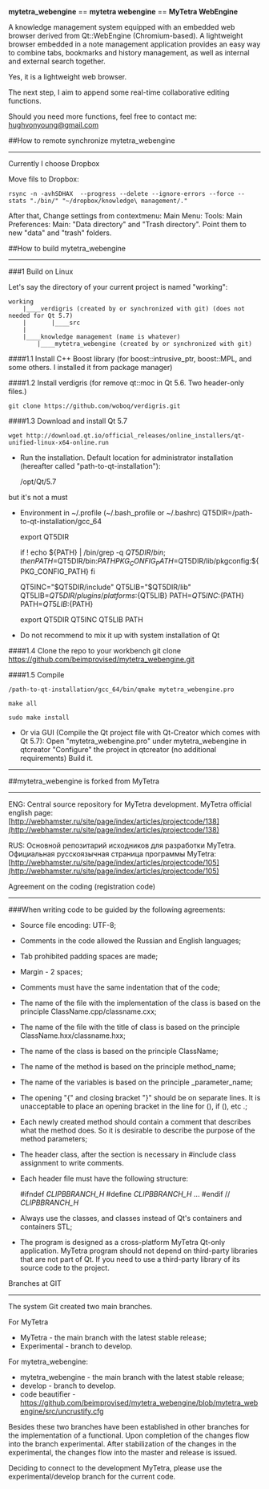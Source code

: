 
**mytetra_webengine** == **mytetra webengine** == **MyTetra WebEngine**

A knowledge management system equipped with an embedded web browser derived from Qt::WebEngine (Chromium-based). A lightweight browser embedded in a note management application provides an easy way to combine tabs, bookmarks and history management, as well as internal and external search together.

Yes, it is a lightweight web browser.

The next step, I aim to append some real-time collaborative editing functions.

Should you need more functions, feel free to contact me: hughvonyoung@gmail.com

##How to remote synchronize mytetra_webengine
_______________________________________________________________________

Currently I choose Dropbox

Move fils to Dropbox:

	rsync -n -avhSDHAX  --progress --delete --ignore-errors --force --stats "./bin/" "~/dropbox/knowledge\ management/."

After that, Change settings from contextmenu: Main Menu: Tools: Main Preferences: Main: "Data directory" and "Trash directory". Point them to new "data" and "trash" folders.

##How to build mytetra_webengine
_______________________________________________________________________

###1 Build on Linux

Let's say the directory of your current project is named "working":

	working
	    |____verdigris (created by or synchronized with git) (does not needed for Qt 5.7)
	    |       |____src
	    |
	    |____knowledge management (name is whatever)
		    |____mytetra_webengine (created by or synchronized with git)

####1.1 Install C++ Boost library (for boost::intrusive_ptr, boost::MPL, and some others. I installed it from package manager)

####1.2 Install verdigris (for remove qt::moc in Qt 5.6. Two header-only files.)

	git clone https://github.com/woboq/verdigris.git

####1.3 Download and install Qt 5.7

	wget http://download.qt.io/official_releases/online_installers/qt-unified-linux-x64-online.run

* Run the installation. Default location for administrator installation (hereafter called "path-to-qt-installation"):

	/opt/Qt/5.7

but it's not a must

* Environment in ~/.profile (~/.bash_profile or ~/.bashrc)
	QT5DIR=/path-to-qt-installation/gcc_64

	export QT5DIR

	if ! echo ${PATH} | /bin/grep -q $QT5DIR/bin ; then
	    PATH=$QT5DIR/bin:${PATH}
	    PKG_CONFIG_PATH=$QT5DIR/lib/pkgconfig:${PKG_CONFIG_PATH}
	fi

	QT5INC="$QT5DIR/include"
	QT5LIB="$QT5DIR/lib"
	QT5LIB=$QT5DIR/plugins/platforms:${QT5LIB}
	PATH=$QT5INC:${PATH}
	PATH=$QT5LIB:${PATH}

	export QT5DIR QT5INC QT5LIB PATH
* Do not recommend to mix it up with system installation of Qt

####1.4 Clone the repo to your workbench
	git clone https://github.com/beimprovised/mytetra_webengine.git

####1.5 Compile

	/path-to-qt-installation/gcc_64/bin/qmake mytetra_webengine.pro

	make all

	sudo make install

* Or via GUI (Compile the Qt project file with Qt-Creator which comes with Qt 5.7):
        Open "mytetra_webengine.pro" under mytetra_webengine in qtcreator
        "Configure" the project in qtcreator (no additional requirements)
        Build it.

_______________________________________________________________________

##mytetra_webengine is forked from MyTetra
_______________________________________________________________________

ENG: Central source repository for MyTetra development.
MyTetra official english page: [http://webhamster.ru/site/page/index/articles/projectcode/138](http://webhamster.ru/site/page/index/articles/projectcode/138)

RUS: Основной репозитарий исходников для разработки MyTetra.
Официальная русскоязычная страница программы MyTetra: [http://webhamster.ru/site/page/index/articles/projectcode/105](http://webhamster.ru/site/page/index/articles/projectcode/105)

Agreement on the coding (registration code)

_______________________________________________________________________

###When writing code to be guided by the following agreements:

* Source file encoding: UTF-8;
* Comments in the code allowed the Russian and English languages;
* Tab prohibited padding spaces are made;
* Margin - 2 spaces;
* Comments must have the same indentation that of the code;
* The name of the file with the implementation of the class is based on the principle ClassName.cpp/classname.cxx;
* The name of the file with the title of class is based on the principle ClassName.hxx/classname.hxx;
* The name of the class is based on the principle ClassName;
* The name of the method is based on the principle method_name;
* The name of the variables is based on the principle _parameter_name;
* The opening "{" and closing bracket "}" should be on separate lines. It is unacceptable to place an opening bracket in the line for (), if (), etc .;
* Each newly created method should contain a comment that describes what the method does. So it is desirable to describe the purpose of the method parameters;
* The header class, after the section is necessary in #include class assignment to write comments.
* Each header file must have the following structure:

	#ifndef _CLIPBBRANCH_H_
	#define _CLIPBBRANCH_H_
	...
	#endif // _CLIPBBRANCH_H_

* Always use the classes, and classes instead of Qt's containers and containers STL;
* The program is designed as a cross-platform MyTetra Qt-only application. MyTetra program should not depend on third-party libraries that are not part of Qt. If you need to use a third-party library of its source code to the project.

Branches at GIT
_______________________________________________________________________

The system Git created two main branches.

For MyTetra

* MyTetra       - the main branch with the latest stable release;
* Experimental  - branch to develop.

For mytetra_webengine:

* mytetra_webengine - the main branch with the latest stable release;
* develop           - branch to develop.
* code beautifier   - https://github.com/beimprovised/mytetra_webengine/blob/mytetra_webengine/src/uncrustify.cfg

Besides these two branches have been established in other branches for the implementation of a functional. Upon completion of the changes flow into the branch experimental. After stabilization of the changes in the experimental, the changes flow into the master and release is issued.

Deciding to connect to the development MyTetra, please use the experimental/develop branch for the current code.
